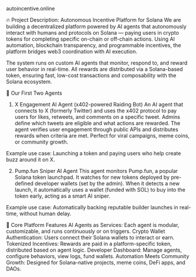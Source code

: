 autoincentive.online

🔥 Project Description: Autonomous Incentive Platform for Solana
We are building a decentralized platform powered by AI agents that autonomously interact with humans and protocols on Solana — paying users in crypto tokens for completing specific on-chain or off-chain actions. Using AI automation, blockchain transparency, and programmable incentives, the platform bridges web3 coordination with AI execution.

The system runs on custom AI agents that monitor, respond to, and reward user behavior in real-time. All rewards are distributed via a Solana-based token, ensuring fast, low-cost transactions and composability with the Solana ecosystem.

🧠 Our First Two Agents
1. X Engagement AI Agent (x402-powered Raiding Bot)
An AI agent that connects to X (formerly Twitter) and uses the x402 protocol to pay users for likes, retweets, and comments on a specific tweet. Admins define which tweets are eligible and what actions are rewarded. The agent verifies user engagement through public APIs and distributes rewards when criteria are met. Perfect for viral campaigns, meme coins, or community growth.

Example use case: Launching a token and paying users who help create buzz around it on X.

2. Pump.fun Sniper AI Agent
This agent monitors Pump.fun, a popular Solana token launchpad. It watches for new tokens deployed by pre-defined developer wallets (set by the admin). When it detects a new launch, it automatically uses a wallet (funded with SOL) to buy into the token early, acting as a smart AI sniper.

Example use case: Automatically backing reputable builder launches in real-time, without human delay.

🧩 Core Platform Features
AI Agents as Services: Each agent is modular, customizable, and runs continuously or on triggers.
Crypto Wallet Authentication: Users connect their Solana wallets to interact or earn.
Tokenized Incentives: Rewards are paid in a platform-specific token, distributed based on agent logic.
Developer Dashboard: Manage agents, configure behaviors, view logs, fund wallets.
Automation Meets Community Growth: Designed for Solana-native projects, meme coins, DeFi apps, and DAOs.
